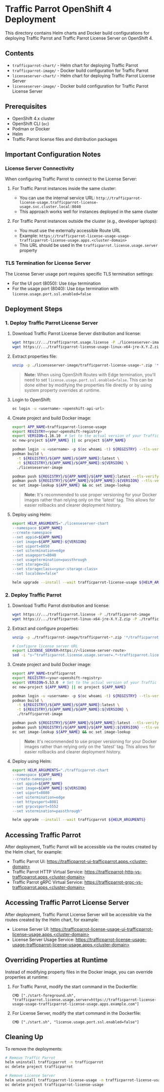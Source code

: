# Traffic Parrot OpenShift 4 Deployment

This directory contains Helm charts and Docker build configurations for deploying Traffic Parrot and Traffic Parrot License Server on OpenShift 4.

## Contents

- `trafficparrot-chart/` - Helm chart for deploying Traffic Parrot
- `trafficparrot-image/` - Docker build configuration for Traffic Parrot
- `licenseserver-chart/` - Helm chart for deploying Traffic Parrot License Server
- `licenseserver-image/` - Docker build configuration for Traffic Parrot License Server

## Prerequisites

- OpenShift 4.x cluster
- OpenShift CLI (`oc`)
- Podman or Docker
- Helm
- Traffic Parrot license files and distribution packages

## Important Configuration Notes

### License Server Connectivity

When configuring Traffic Parrot to connect to the License Server:

1. For Traffic Parrot instances inside the same cluster:
   - You can use the internal service URL: `http://trafficparrot-license-usage.trafficparrot-license-usage.svc.cluster.local:8040`
   - This approach works well for instances deployed in the same cluster

2. For Traffic Parrot instances outside the cluster (e.g., developer laptops):
   - You must use the externally accessible Route URL
   - Example: `https://trafficparrot-license-usage-usage-trafficparrot-license-usage.apps.<cluster-domain>`
   - This URL should be used in the `trafficparrot.license.usage.server` property

### TLS Termination for License Server

The License Server usage port requires specific TLS termination settings:

- For the UI port (8050): Use `Edge` termination
- For the usage port (8040): Use `Edge` termination with `license.usage.port.ssl.enabled=false`

## Deployment Steps

### 1. Deploy Traffic Parrot License Server

1. Download Traffic Parrot License Server distribution and license:
   ```bash
   wget https://.../trafficparrot.usage.license -P ./licenseserver-image
   wget https://.../trafficparrot-license-usage-linux-x64-jre-X.Y.Z.zip -P ./licenseserver-image
   ```

2. Extract properties file:
   ```bash
   unzip -p ./licenseserver-image/trafficparrot-license-usage-*.zip '*/licenseusage.properties' > ./licenseserver-image/licenseusage.properties
   ```
   
   > **Note:** When using OpenShift Routes with Edge termination, you'll need to set `license.usage.port.ssl.enabled=false`. This can be done either by modifying the properties file directly or by using system property overrides at runtime.

3. Login to OpenShift:
   ```bash
   oc login -u <username> <openshift-api-url>
   ```

4. Create project and build Docker image:
   ```bash
   export APP_NAME=trafficparrot-license-usage
   export REGISTRY=<your-openshift-registry>
   export VERSION=1.16.10  # Set to the actual version of your Traffic Parrot License Server
   oc new-project ${APP_NAME} || oc project ${APP_NAME}
   
   podman login -u <username> -p $(oc whoami -t) ${REGISTRY} --tls-verify=false
   podman build \
     -t ${REGISTRY}/${APP_NAME}/${APP_NAME}:latest \
     -t ${REGISTRY}/${APP_NAME}/${APP_NAME}:${VERSION} \
     ./licenseserver-image
   
   podman push ${REGISTRY}/${APP_NAME}/${APP_NAME}:latest --tls-verify=false
   podman push ${REGISTRY}/${APP_NAME}/${APP_NAME}:${VERSION} --tls-verify=false
   oc set image-lookup ${APP_NAME} && oc set image-lookup
   ```
   
   > **Note:** It's recommended to use proper versioning for your Docker images rather than relying only on the 'latest' tag. This allows for easier rollbacks and clearer deployment history.

5. Deploy using Helm:
   ```bash
   export HELM_ARGUMENTS="./licenseserver-chart
   --namespace ${APP_NAME}
   --create-namespace
   --set appid=${APP_NAME}
   --set image=${APP_NAME}:${VERSION}
   --set uiport=8050
   --set uitermination=edge
   --set usageport=8040
   --set usagetermination=passthrough
   --set storage=1Gi
   --set storageclass=<your-storage-class>
   --set localdev=false"
   
   helm upgrade --install --wait trafficparrot-license-usage ${HELM_ARGUMENTS}
   ```

### 2. Deploy Traffic Parrot

1. Download Traffic Parrot distribution and license:
   ```bash
   wget https://.../trafficparrot.license -P ./trafficparrot-image
   wget https://.../trafficparrot-linux-x64-jre-X.Y.Z.zip -P ./trafficparrot-image
   ```

2. Extract and configure properties:
   ```bash
   unzip -p ./trafficparrot-image/trafficparrot-*.zip '*/trafficparrot.properties' > ./trafficparrot-image/trafficparrot.properties
   
   # Configure license server URL
   export LICENSE_SERVER=https://<license-server-route>
   sed -i "s~^trafficparrot.license.usage.server=.*~trafficparrot.license.usage.server=${LICENSE_SERVER}~g" ./trafficparrot-image/trafficparrot.properties
   ```

3. Create project and build Docker image:
   ```bash
   export APP_NAME=trafficparrot
   export REGISTRY=<your-openshift-registry>
   export VERSION=5.53.0  # Set to the actual version of your Traffic Parrot
   oc new-project ${APP_NAME} || oc project ${APP_NAME}
   
   podman login -u <username> -p $(oc whoami -t) ${REGISTRY} --tls-verify=false
   podman build \
     -t ${REGISTRY}/${APP_NAME}/${APP_NAME}:latest \
     -t ${REGISTRY}/${APP_NAME}/${APP_NAME}:${VERSION} \
     ./trafficparrot-image
   
   podman push ${REGISTRY}/${APP_NAME}/${APP_NAME}:latest --tls-verify=false
   podman push ${REGISTRY}/${APP_NAME}/${APP_NAME}:${VERSION} --tls-verify=false
   oc set image-lookup ${APP_NAME} && oc set image-lookup
   ```

   > **Note:** It's recommended to use proper versioning for your Docker images rather than relying only on the 'latest' tag. This allows for easier rollbacks and clearer deployment history.

4. Deploy using Helm:
   ```bash
   export HELM_ARGUMENTS="./trafficparrot-chart
   --namespace ${APP_NAME}
   --create-namespace
   --set appid=${APP_NAME}
   --set image=${APP_NAME}:${VERSION}
   --set uiport=8080
   --set uitermination=edge
   --set httpvsport=8081
   --set grpcvsport=5552
   --set vstermination=passthrough"
   
   helm upgrade --install --wait trafficparrot ${HELM_ARGUMENTS}
   ```

## Accessing Traffic Parrot

After deployment, Traffic Parrot will be accessible via the routes created by the Helm chart, for example:

- Traffic Parrot UI: https://trafficparrot-ui-trafficparrot.apps.<cluster-domain>
- Traffic Parrot HTTP Virtual Service: https://trafficparrot-http-vs-trafficparrot.apps.<cluster-domain>
- Traffic Parrot gRPC Virtual Service: https://trafficparrot-grpc-vs-trafficparrot.apps.<cluster-domain>

## Accessing Traffic Parrot License Server

After deployment, Traffic Parrot License Server will be accessible via the routes created by the Helm chart, for example:

- License Server UI: https://trafficparrot-license-usage-ui-trafficparrot-license-usage.apps.<cluster-domain>
- License Server Usage Service: https://trafficparrot-license-usage-usage-trafficparrot-license-usage.apps.<cluster-domain>

## Overriding Properties at Runtime

Instead of modifying property files in the Docker image, you can override properties at runtime:

1. For Traffic Parrot, modify the start command in the Dockerfile:
   ```docker
   CMD ["./start-foreground.sh", "trafficparrot.license.usage.server=https://trafficparrot-license-usage-usage-trafficparrot-license-usage.apps.example.com"]
   ```

2. For License Server, modify the start command in the Dockerfile:
   ```docker
   CMD ["./start.sh", "license.usage.port.ssl.enabled=false"]
   ```

## Cleaning Up

To remove the deployments:

```bash
# Remove Traffic Parrot
helm uninstall trafficparrot -n trafficparrot
oc delete project trafficparrot

# Remove License Server
helm uninstall trafficparrot-license-usage -n trafficparrot-license-usage
oc delete project trafficparrot-license-usage
```